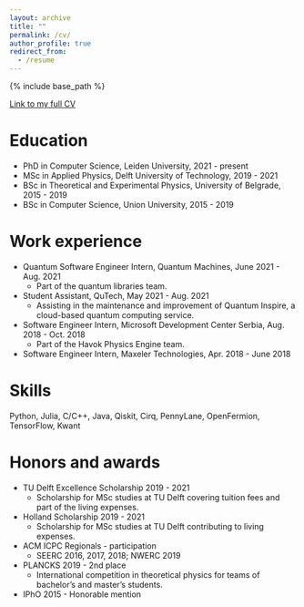 ```yaml
---
layout: archive
title: ""
permalink: /cv/
author_profile: true
redirect_from:
  - /resume
---
```


{% include base_path %}

[Link to my full CV](https://radras.github.io/files/resume.pdf)

Education
======
* PhD in Computer Science, Leiden University, 2021 - present
* MSc in Applied Physics, Delft University of Technology, 2019 - 2021
* BSc in Theoretical and Experimental Physics, University of Belgrade, 2015 - 2019
* BSc in Computer Science, Union University, 2015 - 2019

Work experience
======
* Quantum Software Engineer Intern, Quantum Machines, June 2021 - Aug. 2021
  * Part of the quantum libraries team.
* Student Assistant, QuTech, May 2021 - Aug. 2021
  * Assisting in the maintenance and improvement of Quantum Inspire, a cloud-based quantum computing service.
* Software Engineer Intern, Microsoft Development Center Serbia, Aug. 2018 - Oct. 2018
  * Part of the Havok Physics Engine team.
* Software Engineer Intern, Maxeler Technologies, Apr. 2018 - June 2018
  
Skills
======
Python, Julia, C/C++, Java, Qiskit, Cirq, PennyLane, OpenFermion, TensorFlow, Kwant

Honors and awards
======
* TU Delft Excellence Scholarship 2019 - 2021
  * Scholarship for MSc studies at TU Delft covering tuition fees and part of the living expenses.
* Holland Scholarship 2019 - 2021
  * Scholarship for MSc studies at TU Delft contributing to living expenses.
* ACM ICPC Regionals - participation
  * SEERC 2016, 2017, 2018; NWERC 2019
* PLANCKS 2019 - 2nd place
  * International competition in theoretical physics for teams of bachelor’s and master’s students.
* IPhO 2015 - Honorable mention

